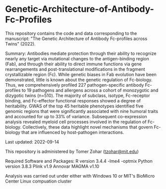 # Genetic-Architecture-of-Antibody-Fc-Profiles
This repository contains the code and data corresponding to the manuscript: "The Genetic Architecture of Antibody Fc-profiles across Twins" (2022).

Summary: Antibodies mediate protection through their ability to recognize nearly any target via mutational changes to the antigen-binding region (Fab), and through their ability to direct immune functions via gene rearrangements and post-translational modifications in the fragment crystallizable region (Fc). While genetic biases in Fab evolution have been demonstrated, little is known about the genetic regulation of Fc-biology. Thus, we comprehensively profiled 227 pathogen-specific antibody Fc-profiles to 19 pathogens and allergens across a cohort of monozygotic and dizygotic twins (n=510). The majority of subclass, isotype, Fc-receptor binding, and Fc-effector functional responses showed a degree of heritability. GWAS of the top 45 heritable phenotypes identified five genomic regions that were significantly associated with nine humoral traits and accounted for up to 33% of variance. Subsequent co-expression analysis revealed myeloid cell processes involved in the regulation of Fc-biology. Collectively, these data highlight novel mechanisms that govern Fc-biology that are influenced by host-pathogen interactions.

Last updated: 2022-09-14

This repository is administered by Tomer Zohar (tzohar@mit.edu)

Required Software and Packages:
R version 3.4.4
-lme4
-optmix
Python version 3.8.3
Plink v1.9
Annovar
MAGMA v1.10

Analysis was carried out under either with Windows 10 or MIT's BioMicro Center Linux compuation cluster
